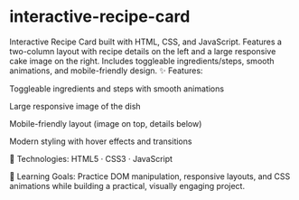 # interactive-recipe-card
Interactive Recipe Card built with HTML, CSS, and JavaScript. Features a two-column layout with recipe details on the left and a large responsive cake image on the right. Includes toggleable ingredients/steps, smooth animations, and mobile-friendly design.
✨ Features:

Toggleable ingredients and steps with smooth animations

Large responsive image of the dish

Mobile-friendly layout (image on top, details below)

Modern styling with hover effects and transitions

🔧 Technologies:
HTML5 · CSS3 · JavaScript

📌 Learning Goals:
Practice DOM manipulation, responsive layouts, and CSS animations while building a practical, visually engaging project.
